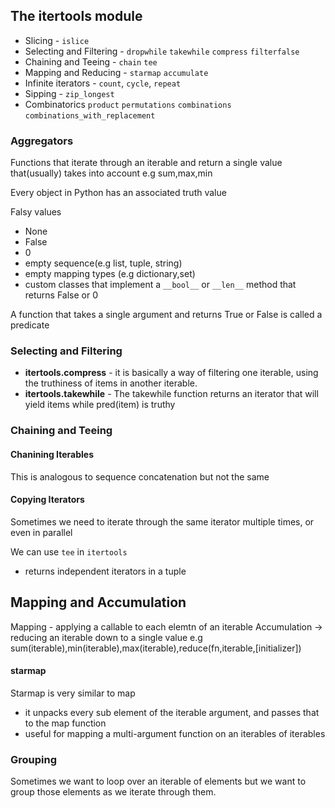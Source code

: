 ## The itertools module

- Slicing - `islice`
- Selecting and Filtering - `dropwhile` `takewhile` `compress` `filterfalse`
- Chaining and Teeing - `chain` `tee`
- Mapping and Reducing - `starmap` `accumulate`
- Infinite iterators - `count`, `cycle`, `repeat`
- Sipping - `zip_longest`
- Combinatorics `product` `permutations` `combinations` `combinations_with_replacement`

### Aggregators

Functions that iterate through an iterable and return a single value that(usually) takes into account e.g sum,max,min

Every object in Python has an associated truth value

Falsy values
- None
- False
- 0
- empty sequence(e.g list, tuple, string)
- empty mapping types (e.g dictionary,set)
- custom classes that implement a `__bool__` or `__len__` method that returns False or 0

A function that takes a single argument and returns True or False is called a predicate

### Selecting and Filtering

- **itertools.compress** - it is basically a way of filtering one iterable, using the truthiness of items in another iterable.
- **itertools.takewhile** - The takewhile function returns an iterator that will yield items while pred(item) is truthy

### Chaining and Teeing

#### Chanining Iterables
This is analogous to sequence concatenation but not the same

#### Copying Iterators

Sometimes we need to iterate through the same iterator multiple times, or even in parallel

We can use `tee` in `itertools`
- returns independent iterators in a tuple

## Mapping and Accumulation

Mapping - applying a callable to each elemtn of an iterable
Accumulation -> reducing an iterable down to a single value e.g sum(iterable),min(iterable),max(iterable),reduce(fn,iterable,[initializer])

#### starmap
Starmap is very similar to map
- it unpacks every sub element of the iterable argument, and passes that to the map function
- useful for mapping a multi-argument function on an iterables of iterables


### Grouping

Sometimes we want to loop over an iterable of elements but we want to group those elements as we iterate through them.